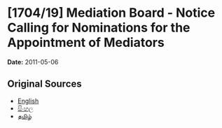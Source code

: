 # [1704/19] Mediation Board - Notice Calling for Nominations for the Appointment of Mediators

**Date:** 2011-05-06

## Original Sources

- [English](https://documents.gov.lk/view/extra-gazettes/2011/5/1704-19_E.pdf)
- [සිංහල](https://documents.gov.lk/view/extra-gazettes/2011/5/1704-19_S.pdf)
- [தமிழ்](https://documents.gov.lk/view/extra-gazettes/2011/5/1704-19_T.pdf)
